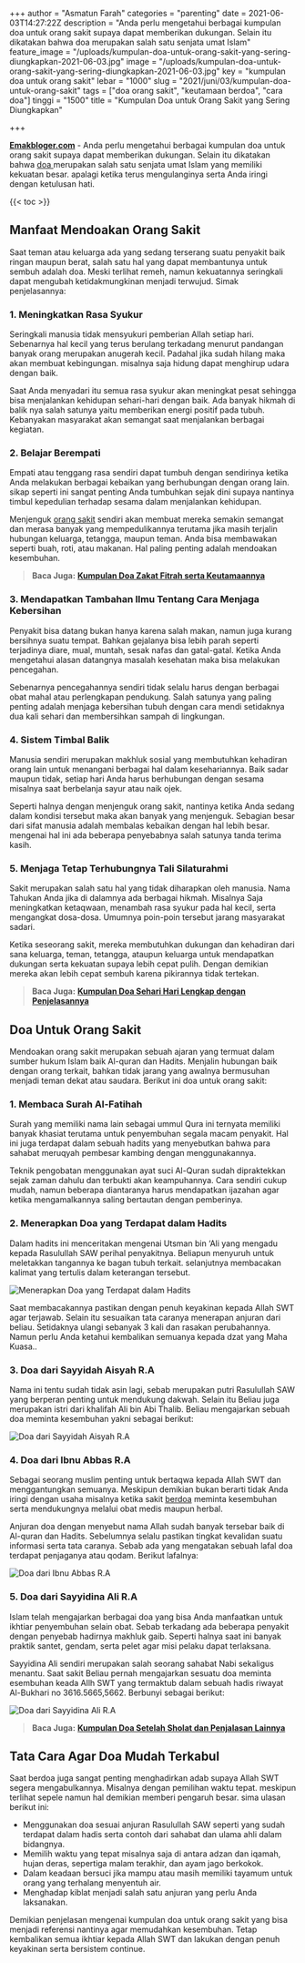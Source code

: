 +++
author = "Asmatun Farah"
categories = "parenting"
date = 2021-06-03T14:27:22Z
description = "Anda perlu mengetahui berbagai kumpulan doa untuk orang sakit supaya dapat memberikan dukungan. Selain itu dikatakan bahwa doa merupakan salah satu senjata umat Islam"
feature_image = "/uploads/kumpulan-doa-untuk-orang-sakit-yang-sering-diungkapkan-2021-06-03.jpg"
image = "/uploads/kumpulan-doa-untuk-orang-sakit-yang-sering-diungkapkan-2021-06-03.jpg"
key = "kumpulan doa untuk orang sakit"
lebar = "1000"
slug = "2021/juni/03/kumpulan-doa-untuk-orang-sakit"
tags = ["doa orang sakit", "keutamaan berdoa", "cara doa"]
tinggi = "1500"
title = "Kumpulan Doa untuk Orang Sakit yang Sering Diungkapkan"

+++

[**Emakbloger.com**](/) - Anda perlu mengetahui berbagai kumpulan doa untuk orang sakit supaya dapat memberikan dukungan. Selain itu dikatakan bahwa [doa ](/tags/cara-doa)merupakan salah satu senjata umat Islam yang memiliki kekuatan besar. apalagi ketika terus mengulanginya serta Anda iringi dengan ketulusan hati.

{{< toc >}}

## Manfaat Mendoakan Orang Sakit

Saat teman atau keluarga ada yang sedang terserang suatu penyakit baik ringan maupun berat, salah satu hal yang dapat membantunya untuk sembuh adalah doa. Meski terlihat remeh, namun kekuatannya seringkali dapat mengubah ketidakmungkinan menjadi terwujud. Simak penjelasannya:

### 1. Meningkatkan Rasa Syukur

Seringkali manusia tidak mensyukuri pemberian Allah setiap hari. Sebenarnya hal kecil yang terus berulang terkadang menurut pandangan banyak orang merupakan anugerah kecil. Padahal jika sudah hilang maka akan membuat kebingungan. misalnya saja hidung dapat menghirup udara dengan baik.

Saat Anda menyadari itu semua rasa syukur akan meningkat pesat sehingga bisa menjalankan kehidupan sehari-hari dengan baik. Ada banyak hikmah di balik nya salah satunya yaitu memberikan energi positif pada tubuh. Kebanyakan masyarakat akan semangat saat menjalankan berbagai kegiatan.

### 2. Belajar Berempati

Empati atau tenggang rasa sendiri dapat tumbuh dengan sendirinya ketika Anda melakukan berbagai kebaikan yang berhubungan dengan orang lain. sikap seperti ini sangat penting Anda tumbuhkan sejak dini supaya nantinya timbul kepedulian terhadap sesama dalam menjalankan kehidupan.

Menjenguk [orang sakit](/tags/doa-orang-sakit) sendiri akan membuat mereka semakin semangat dan merasa banyak yang mempedulikannya terutama jika masih terjalin hubungan keluarga, tetangga, maupun teman. Anda bisa membawakan seperti buah, roti, atau makanan. Hal paling penting adalah mendoakan kesembuhan.

> **Baca Juga:** [**Kumpulan Doa Zakat Fitrah serta Keutamaannya**](https://www.emakbloger.com/2021/juni/03/kumpulan-doa-zakat-fitrah/)

### 3. Mendapatkan Tambahan Ilmu Tentang Cara Menjaga Kebersihan

Penyakit bisa datang bukan hanya karena salah makan, namun juga kurang bersihnya suatu tempat. Bahkan gejalanya bisa lebih parah seperti terjadinya diare, mual, muntah, sesak nafas dan gatal-gatal. Ketika Anda mengetahui alasan datangnya masalah kesehatan maka bisa melakukan pencegahan.

Sebenarnya pencegahannya sendiri tidak selalu harus dengan berbagai obat mahal atau perlengkapan pendukung. Salah satunya yang paling penting adalah menjaga kebersihan tubuh dengan cara mendi setidaknya dua kali sehari dan membersihkan sampah di lingkungan.

### 4. Sistem Timbal Balik

Manusia sendiri merupakan makhluk sosial yang membutuhkan kehadiran orang lain untuk menangani berbagai hal dalam kesehariannya. Baik sadar maupun tidak, setiap hari Anda harus berhubungan dengan sesama misalnya saat berbelanja sayur atau naik ojek.

Seperti halnya dengan menjenguk orang sakit, nantinya ketika Anda sedang dalam kondisi tersebut maka akan banyak yang menjenguk. Sebagian besar dari sifat manusia adalah membalas kebaikan dengan hal lebih besar. mengenai hal ini ada beberapa penyebabnya salah satunya tanda terima kasih.

### 5. Menjaga Tetap Terhubungnya Tali Silaturahmi

Sakit merupakan salah satu hal yang tidak diharapkan oleh manusia. Nama Tahukan Anda jika di dalamnya ada berbagai hikmah. Misalnya Saja meningkatkan ketaqwaan, menambah rasa syukur pada hal kecil, serta mengangkat dosa-dosa. Umumnya poin-poin tersebut jarang masyarakat sadari.

Ketika seseorang sakit, mereka membutuhkan dukungan dan kehadiran dari sana keluarga, teman, tetangga, ataupun keluarga untuk mendapatkan dukungan serta kekuatan supaya lebih cepat pulih. Dengan demikian mereka akan lebih cepat sembuh karena pikirannya tidak tertekan.

> **Baca Juga:** [**Kumpulan Doa Sehari Hari Lengkap dengan Penjelasannya**](https://www.emakbloger.com/2021/mei/31/kumpulan-doa-sehari-hari/)

## Doa Untuk Orang Sakit

Mendoakan orang sakit merupakan sebuah ajaran yang termuat dalam sumber hukum Islam baik Al-quran dan Hadits. Menjalin hubungan baik dengan orang terkait, bahkan tidak jarang yang awalnya bermusuhan menjadi teman dekat atau saudara. Berikut ini doa untuk orang sakit:

### 1. Membaca Surah Al-Fatihah

Surah yang memiliki nama lain sebagai ummul Qura ini ternyata memiliki banyak khasiat terutama untuk penyembuhan segala macam penyakit. Hal ini juga terdapat dalam sebuah hadits yang menyebutkan bahwa para sahabat meruqyah pembesar kambing dengan menggunakannya.

Teknik pengobatan menggunakan ayat suci Al-Quran sudah dipraktekkan sejak zaman dahulu dan terbukti akan keampuhannya. Cara sendiri cukup mudah, namun beberapa diantaranya harus mendapatkan ijazahan agar ketika mengamalkannya saling bertautan dengan pemberinya.

### 2. Menerapkan Doa yang Terdapat dalam Hadits

Dalam hadits ini menceritakan mengenai Utsman bin ‘Ali yang mengadu kepada Rasulullah SAW perihal penyakitnya. Beliapun menyuruh untuk meletakkan tangannya ke bagan tubuh terkait. selanjutnya membacakan kalimat yang tertulis dalam keterangan tersebut.

![Menerapkan Doa yang Terdapat dalam Hadits](/uploads/menerapkan-doa-yang-terdapat-dalam-hadits-2021-06-03.PNG "Menerapkan Doa yang Terdapat dalam Hadits")

Saat membacakannya pastikan dengan penuh keyakinan kepada Allah SWT agar terjawab. Selain itu sesuaikan tata caranya menerapan anjuran dari beliau. Setidaknya ulangi sebanyak 3 kali dan rasakan perubahannya. Namun perlu Anda ketahui kembalikan semuanya kepada dzat yang Maha Kuasa..

### 3. Doa dari Sayyidah Aisyah R.A

Nama ini tentu sudah tidak asin lagi, sebab merupakan putri Rasulullah SAW yang berperan penting untuk mendukung dakwah. Selain itu Beliau juga merupakan istri dari khalifah Ali bin Abi Thalib. Beliau mengajarkan sebuah doa meminta kesembuhan yakni sebagai berikut:

![Doa dari Sayyidah Aisyah R.A](/uploads/doa-dari-sayyidah-aisyah-2021-06-03.PNG "Doa dari Sayyidah Aisyah R.A")

### 4. Doa dari Ibnu Abbas R.A

Sebagai seorang muslim penting untuk bertaqwa kepada Allah SWT dan menggantungkan semuanya. Meskipun demikian bukan berarti tidak Anda iringi dengan usaha misalnya ketika sakit [berdoa](/tags/keutamaan-berdoa) meminta kesembuhan serta mendukungnya melalui obat medis maupun herbal.

Anjuran doa dengan menyebut nama Allah sudah banyak tersebar baik di Al-quran dan Hadits. Sebelumnya selalu pastikan tingkat kevalidan suatu informasi serta tata caranya. Sebab ada yang mengatakan sebuah lafal doa terdapat penjaganya atau qodam. Berikut lafalnya:

![Doa dari Ibnu Abbas R.A](/uploads/doa-dari-ibnu-abbas-2021-06-03.PNG "Doa dari Ibnu Abbas R.A")

### 5. Doa dari Sayyidina Ali R.A

Islam telah mengajarkan berbagai doa yang bisa Anda manfaatkan untuk ikhtiar penyembuhan selain obat. Sebab terkadang ada beberapa penyakit dengan penyebab hadirnya makhluk gaib. Seperti halnya saat ini banyak praktik santet, gendam, serta pelet agar misi pelaku dapat terlaksana.

Sayyidina Ali sendiri merupakan salah seorang sahabat Nabi sekaligus menantu. Saat sakit Beliau pernah mengajarkan sesuatu doa meminta esembuhan keada Allh SWT yang termaktub dalam sebuah hadis riwayat Al-Bukhari no 3616.5665,5662. Berbunyi sebagai berikut:

![Doa dari Sayyidina Ali R.A](/uploads/doa-dari-sayyidina-ali-2021-06-03.PNG "Doa dari Sayyidina Ali R.A")

> **Baca Juga:** [**Kumpulan Doa Setelah Sholat dan Penjalasan Lainnya**](https://www.emakbloger.com/2021/juni/01/kumpulan-doa-setelah-sholat/)

## Tata Cara Agar Doa Mudah Terkabul

Saat berdoa juga sangat penting menghadirkan adab supaya Allah SWT segera mengabulkannya. Misalnya dengan pemilihan waktu tepat. meskipun terlihat sepele namun hal demikian memberi pengaruh besar. sima ulasan berikut ini:

- Menggunakan doa sesuai anjuran Rasulullah SAW seperti yang sudah terdapat dalam hadis serta contoh dari sahabat dan ulama ahli dalam bidangnya.
- Memilih waktu yang tepat misalnya saja di antara adzan dan iqamah, hujan deras, sepertiga malam terakhir, dan ayam jago berkokok.
- Dalam keadaan bersuci jika mampu atau masih memiliki tayamum untuk orang yang terhalang menyentuh air.
- Menghadap kiblat menjadi salah satu anjuran yang perlu Anda laksanakan.

Demikian penjelasan mengenai kumpulan doa untuk orang sakit yang bisa menjadi referensi nantinya agar memudahkan kesembuhan. Tetap kembalikan semua ikhtiar kepada Allah SWT dan lakukan dengan penuh keyakinan serta bersistem continue.
